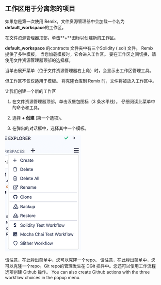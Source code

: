 ## 工作区用于分离您的项目

如果您是第一次使用 Remix，文件资源管理器中会加载一个名为**default_workspace**的工作区。

在文件资源管理器顶部，单击\*\*+\*\*图标以创建新的工作区。

**default_workspace** 的contracts 文件夹中有三个Solidity (.sol) 文件。 Remix 提供了多种模板。 当您加载模板时，它会进入工作区。 要在工作区之间切换，请使用文件资源管理器顶部的选择框。

当单击展开菜单（位于文件资源管理器右上角）时，会显示出工作区管理工具。

但工作区不仅仅适用于模板。 将克隆仓库到 Remix 时，文件将被放入工作区中。

让我们创建一个新的工作区

1. 在文件资源管理器顶部，单击汉堡包图标（3 条水平线）。 仔细阅读此菜单中的命令和工具。

2. 选择 **+ 创建** (第一个选项)。

3. 在弹出的对话框中，选择其中一个模板。

![hamburger](https://raw.githubusercontent.com/ethereum/remix-workshops/master/Basics/workspaces/images/workspace-man.png "hamburger")

请注意，在此弹出菜单中，您可以克隆一个repo。 请注意，在此弹出菜单中，您可以克隆一个repo。Git repo的管理发生在 DGit 插件中。您还可以使用工作流程选项创建 Github 操作。 You can also create Github actions with the three workflow choices in the popup menu.
